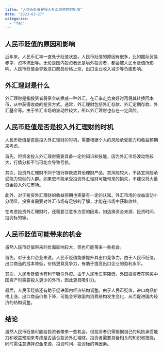 ```yaml
---
title: "人民币贬值是投入外汇理财的时机吗"
date: "2023-03-27"
categories: 
  - "faq"
---
```


## 人民币贬值的原因和影响

近年来，人民币汇率一直处于贬值状态。人民币贬值的原因有很多，比如国际贸易赤字、资本流出等。无论是国内投资者还是境外投资者，都会被人民币贬值所影响。人民币贬值会导致进口商品价格上涨，出口企业收入减少等负面影响。

## 外汇理财是什么

外汇理财是指投资者将资金转换成一种外汇，在汇率走势良好时再将其转换回本币，从中获得收益的投资方式。通常，外汇理财包括外汇存款、外汇定期存款、外汇基金等。由于外汇市场的波动性较大，所以外汇理财也存在一定风险。

## 人民币贬值是否是投入外汇理财的时机

人民币贬值是否是投入外汇理财的时机，需要根据个人的风险承受能力和收益预期来考虑。

首先，将资金投入外汇理财需要具备一定的知识和技能，因为外汇市场波动性较大，行情分析不当可能会导致亏损。

其次，投资外汇理财不同于银行存款或其他理财产品，其风险较大，不适宜风险承受能力较低的人群。如果您不能承受投资外汇理财可能带来的损失，不建议将大量资金投入外汇市场。

此外，对于投资外汇理财的收益预期也需要有一定的认知。外汇市场的收益波动十分明显，投资者需要对外汇市场有足够的了解，才能在市场中获取收益。

在考虑投资外汇理财时，还需要注意多方面的因素，如选择资金来源、投资时间、投资标的等。

## 人民币贬值可能带来的机会

虽然人民币贬值带来的负面影响较大，但也可能带来一些机会。

首先，对于出口企业来说，人民币贬值能够提升其出口竞争力。由于人民币贬值，出口商品的成本降低，价格更具竞争力，有助于提高出口企业的盈利水平。

其次，人民币贬值也有利于吸引外资。由于人民币汇率降低，外国投资者在购买中国资产时需要投入更少的外币，因此更具吸引力。

最后，人民币贬值还有助于促进国内经济结构调整。由于人民币贬值，进口商品价格上涨，出口商品价格下降，可能会导致国内消费结构发生变化，从而促进国内经济的结构调整。

## 结论

虽然人民币贬值可能给投资者带来一些机会，但投资者仍需根据自己的风险承受能力和收益预期来考虑是否适合投资外汇理财。投资者需要具备相关的知识和技能，同时需注意选择资金来源、投资时间、投资标的等因素。
